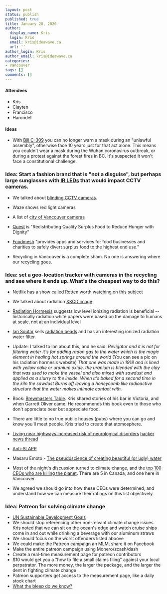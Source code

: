 ```yaml
---
layout: post
status: publish
published: true
title: January 28, 2020
author:
  display_name: Kris
  login: Kris
  email: kris@ideawave.ca
  url: ‘’
author_login: Kris
author_email: kris@ideawave.ca
categories:
- Vancouver
tags: []
comments: []
---
```


#### Attendees
* Kris
* Clayten
* Francisco
* Harondel

#### Ideas

* With [Bill C-309](https://en.wikipedia.org/wiki/Preventing_Persons_from_Concealing_Their_Identity_during_Riots_and_Unlawful_Assemblies_Act) you can no longer warn a mask during an "unlawful assembly", otherwise face 10 years just for that act alone. This means you couldn't wear a mask during the Wuhan coronavirus outbreak, or during a protest against the forest fires in BC.  It's suspected it won't face a constitutional challenge.
### **Idea**: Start a fashion brand that is "not a disguise", but perhaps large sunglasses with [IR LEDs](https://www.jameco.com/Jameco/workshop/MyStory/fighting-fire-with-fire.html) that would impact CCTV cameras.
* We talked about [blinding CCTV cameras](https://reolink.com/how-to-blind-security-cameras/).
* Waze shows red light cameras
* A list of [city of Vancouver cameras](https://vancouver.ca/home-property-development/public-safety-cameras.aspx)

* [Quest](http://www.questoutreach.org/) is "Redistributing Quality Surplus Food to Reduce Hunger with Dignity"
* [Foodmesh](https://foodmesh.ca/) "provides apps and services for food businesses and charities to safely divert surplus food to the highest end use."
* Recycling in Vancouver is a complete sham. No one is answering where our recycling goes.
###  **Idea**: set a geo-location tracker with cameras in the recycling and see where it ends up. What's the cheapest way to do this?
* Netflix has a show called [Rotten](https://www.netflix.com/title/80146284) worth watching on this subject

* We talked about radiation [XKCD image](https://xkcd.com/radiation/)
* [Radiation Hormesis](https://en.wikipedia.org/wiki/Radiation_hormesis) suggests low level ionizing radiation is beneficial -- historically radiation white papers were based on the damage to humans at scale, not at an individual level
* [Ian Soutar](https://www.radiation-hormesis.com) sells [radiation beads](https://www.radiant-beads.com/) and has an interesting ionized radiation water filter. 
* Update: I talked to Ian about this, and he said: *Revigator and it is not for filtering water it's for adding radon gas to the water which is the magic element in healing hot springs around the world* (You can see a pic on his radiation hormesis website) *That one was made in 1918 and is lined with yellow cake or uranium oxide. the uranium is blended with the clay that was used to make the vessel and also mixed with sawdust and applied as a slurry to the inside. When it's baked for a second time in the kiln the sawdust Burns off leaving a honeycomb like radioactive structure that the water makes intimate contact with.*
* Book: [Brewmasters Table](https://www.amazon.ca/Brewmasters-Table-Discovering-Pleasures-Real/dp/0060005718). Kris shared stories of his bar in Victoria, and when Garrett Oliver came. He recommends this book even to those who don't appreciate beer but appreciate food. 
* There are little to no true public houses (pubs) where you can go and know you'll meet people. Kris tried to create that atomosphere. 
* [Living near highways increased risk of neurological disorders](https://vancouversun.com/news/local-news/ubc-study-links-living-near-highways-to-risk-of-neurological-disorders)
 [hacker news thread](https://news.ycombinator.com/item?id=22151088)
* [Anti-SLAPP](https://ccla.org/focus-areas/fundamental-freedoms/freedom-of-expression-2/public-participation-anti-slapp/)
* Masaru Emoto - [The pseudoscience of creating beautiful (or ugly) water](https://www.irishtimes.com/news/science/the-pseudoscience-of-creating-beautiful-or-ugly-water-1.574583) 

* Most of the night's discussion turned to climate change, and the [top 100 CEOs who are killing the planet](https://bigthink.com/strange-maps/climate-change). There are 5 in Canada, and one here in Vancouver. 
* We agreed we should go into how these CEOs were determined, and understand how we can measure their ratings on this list objectively. 
###  **Idea**: Patreon for solving climate change
* [UN Sustainable Development Goals](https://sustainabledevelopment.un.org/?menu=1300)
* We should stop referencing other non-relvant climate change issues. Kris noted that we can sit on the ocean's edge and watch cruise ships come in and out while drinking a beverage with our aluminum straws
* We should focus on the worst offenders listed aboove
* We could make the Patreon campaign an MLM, share it on Facebook
* Make the entire patreon campaign using Monero/zcash/dash
* Create a real-time measurement page for patreon contributors
* $10 would get you a "how to file a small claims filing" against your local perpatrator. The more money, the larger the package, and the larger the dent in fighting climate change
* Patreon supporters get access to the measurement page, like a daily stock chart
* [What the bleep do we know?](https://whatthebleep.com/)
